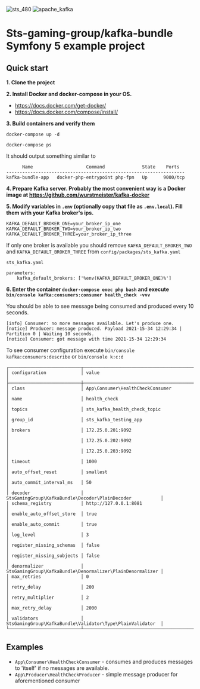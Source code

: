 ![sts_480](https://user-images.githubusercontent.com/89898915/137728843-76c6f102-432e-4a3f-b8c9-316073b89804.png)
![apache_kafka](https://user-images.githubusercontent.com/89898915/137728857-495a9d95-15e2-40b4-9d25-ca79b223fa1f.png)

# Sts-gaming-group/kafka-bundle Symfony 5 example project

## Quick start

**1. Clone the project**

**2. Install Docker and docker-compose in your OS.** 
   
- https://docs.docker.com/get-docker/
- https://docs.docker.com/compose/install/

**3. Build containers and verify them**
   
`docker-compose up -d`

`docker-compose ps`   

It should output something similar to
```
      Name                    Command              State    Ports  
-------------------------------------------------------------------
kafka-bundle-app   docker-php-entrypoint php-fpm   Up      9000/tcp
```

**4. Prepare Kafka server. Probably the most convenient way is a Docker image at https://github.com/wurstmeister/kafka-docker**

**5. Modify variables in `.env` (optionally copy that file as `.env.local`). Fill them with your Kafka broker's ips.**
```
KAFKA_DEFAULT_BROKER_ONE=your_broker_ip_one
KAFKA_DEFAULT_BROKER_TWO=your_broker_ip_two
KAFKA_DEFAULT_BROKER_THREE=your_broker_ip_three
```

If only one broker is available you should remove `KAFKA_DEFAULT_BROKER_TWO` and `KAFKA_DEFAULT_BROKER_THREE` from `config/packages/sts_kafka.yaml`

```
sts_kafka.yaml

parameters:
    kafka_default_brokers: ['%env(KAFKA_DEFAULT_BROKER_ONE)%']
```

**6. Enter the container `docker-compose exec php bash` and execute `bin/console kafka:consumers:consumer health_check -vvv`**

You should be able to see message being consumed and produced every 10 seconds.

```
[info] Consumer: no more messages available. Let's produce one.
[notice] Producer: message produced. Payload 2021-15-34 12:29:34 | Partition 0 | Waiting 10 seconds.
[notice] Consumer: got message with time 2021-15-34 12:29:34

```

To see consumer configuration execute `bin/console kafka:consumers:describe` or `bin/console k:c:d`

```
┌───────────────────────────┬───────────────────────────────────────────────────────────┐
│ configuration             │ value                                                     │
├───────────────────────────┼───────────────────────────────────────────────────────────┤
│ class                     │ App\Consumer\HealthCheckConsumer                          │
│ name                      │ health_check                                              │
│ topics                    │ sts_kafka_health_check_topic                              │
│ group_id                  │ sts_kafka_testing_app                                     │
│ brokers                   │ 172.25.0.201:9092                                         │
│                           │ 172.25.0.202:9092                                         │
│                           │ 172.25.0.203:9092                                         │
│ timeout                   │ 1000                                                      │
│ auto_offset_reset         │ smallest                                                  │
│ auto_commit_interval_ms   │ 50                                                        │
│ decoder                   │ StsGamingGroup\KafkaBundle\Decoder\PlainDecoder           │
│ schema_registry           │ http://127.0.0.1:8081                                     │
│ enable_auto_offset_store  │ true                                                      │
│ enable_auto_commit        │ true                                                      │
│ log_level                 │ 3                                                         │
│ register_missing_schemas  │ false                                                     │
│ register_missing_subjects │ false                                                     │
│ denormalizer              │ StsGamingGroup\KafkaBundle\Denormalizer\PlainDenormalizer │
│ max_retries               │ 0                                                         │
│ retry_delay               │ 200                                                       │
│ retry_multiplier          │ 2                                                         │
│ max_retry_delay           │ 2000                                                      │
│ validators                │ StsGamingGroup\KafkaBundle\Validator\Type\PlainValidator  │
└───────────────────────────┴───────────────────────────────────────────────────────────┘
```

## Examples

- `App\Consumer\HealthCheckConsumer` - consumes and produces messages to 'itself' if no messages are available.
- `App\Producer\HealthCheckProducer` - simple message producer for aforementioned consumer

